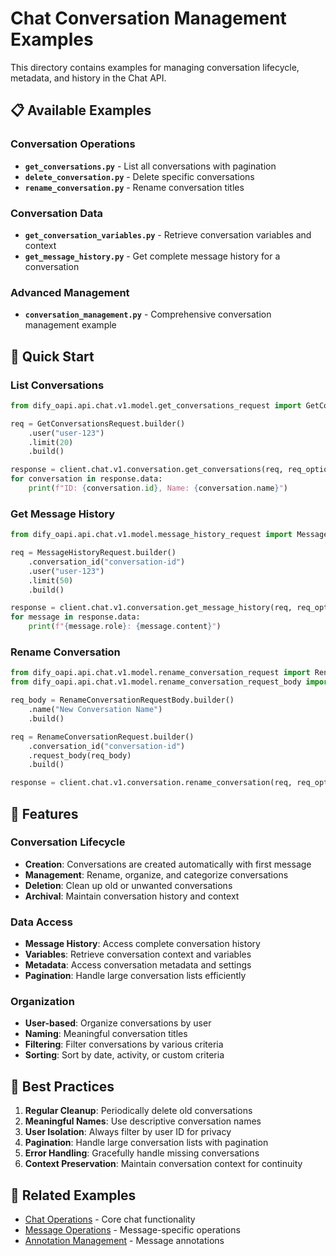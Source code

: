 # Chat Conversation Management Examples

This directory contains examples for managing conversation lifecycle, metadata, and history in the Chat API.

## 📋 Available Examples

### Conversation Operations
- **`get_conversations.py`** - List all conversations with pagination
- **`delete_conversation.py`** - Delete specific conversations
- **`rename_conversation.py`** - Rename conversation titles

### Conversation Data
- **`get_conversation_variables.py`** - Retrieve conversation variables and context
- **`get_message_history.py`** - Get complete message history for a conversation

### Advanced Management
- **`conversation_management.py`** - Comprehensive conversation management example

## 🚀 Quick Start

### List Conversations

```python
from dify_oapi.api.chat.v1.model.get_conversations_request import GetConversationsRequest

req = GetConversationsRequest.builder()
    .user("user-123")
    .limit(20)
    .build()

response = client.chat.v1.conversation.get_conversations(req, req_option)
for conversation in response.data:
    print(f"ID: {conversation.id}, Name: {conversation.name}")
```

### Get Message History

```python
from dify_oapi.api.chat.v1.model.message_history_request import MessageHistoryRequest

req = MessageHistoryRequest.builder()
    .conversation_id("conversation-id")
    .user("user-123")
    .limit(50)
    .build()

response = client.chat.v1.conversation.get_message_history(req, req_option)
for message in response.data:
    print(f"{message.role}: {message.content}")
```

### Rename Conversation

```python
from dify_oapi.api.chat.v1.model.rename_conversation_request import RenameConversationRequest
from dify_oapi.api.chat.v1.model.rename_conversation_request_body import RenameConversationRequestBody

req_body = RenameConversationRequestBody.builder()
    .name("New Conversation Name")
    .build()

req = RenameConversationRequest.builder()
    .conversation_id("conversation-id")
    .request_body(req_body)
    .build()

response = client.chat.v1.conversation.rename_conversation(req, req_option)
```

## 🔧 Features

### Conversation Lifecycle
- **Creation**: Conversations are created automatically with first message
- **Management**: Rename, organize, and categorize conversations
- **Deletion**: Clean up old or unwanted conversations
- **Archival**: Maintain conversation history and context

### Data Access
- **Message History**: Access complete conversation history
- **Variables**: Retrieve conversation context and variables
- **Metadata**: Access conversation metadata and settings
- **Pagination**: Handle large conversation lists efficiently

### Organization
- **User-based**: Organize conversations by user
- **Naming**: Meaningful conversation titles
- **Filtering**: Filter conversations by various criteria
- **Sorting**: Sort by date, activity, or custom criteria

## 📖 Best Practices

1. **Regular Cleanup**: Periodically delete old conversations
2. **Meaningful Names**: Use descriptive conversation names
3. **User Isolation**: Always filter by user ID for privacy
4. **Pagination**: Handle large conversation lists with pagination
5. **Error Handling**: Gracefully handle missing conversations
6. **Context Preservation**: Maintain conversation context for continuity

## 🔗 Related Examples

- [Chat Operations](../chat/) - Core chat functionality
- [Message Operations](../message/) - Message-specific operations
- [Annotation Management](../annotation/) - Message annotations